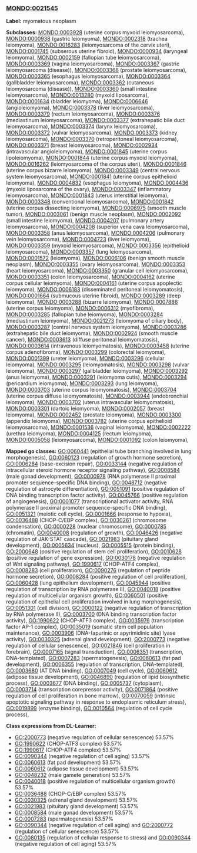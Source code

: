 
### [MONDO:0021545](http://purl.obolibrary.org/obo/MONDO_0021545)
**Label:** myomatous neoplasm

**Subclasses:** [MONDO:0003928](http://purl.obolibrary.org/obo/MONDO_0003928) (uterine corpus myxoid leiomyosarcoma), [MONDO:0000938](http://purl.obolibrary.org/obo/MONDO_0000938) (gastric leiomyoma), [MONDO:0002318](http://purl.obolibrary.org/obo/MONDO_0002318) (trachea leiomyoma), [MONDO:0016283](http://purl.obolibrary.org/obo/MONDO_0016283) (leiomyosarcoma of the cervix uteri), [MONDO:0001745](http://purl.obolibrary.org/obo/MONDO_0001745) (subserous uterine fibroid), [MONDO:0000934](http://purl.obolibrary.org/obo/MONDO_0000934) (laryngeal leiomyoma), [MONDO:0002159](http://purl.obolibrary.org/obo/MONDO_0002159) (fallopian tube leiomyosarcoma), [MONDO:0003369](http://purl.obolibrary.org/obo/MONDO_0003369) (vagina leiomyosarcoma), [MONDO:0003367](http://purl.obolibrary.org/obo/MONDO_0003367) (gastric leiomyosarcoma (disease)), [MONDO:0003368](http://purl.obolibrary.org/obo/MONDO_0003368) (prostate leiomyosarcoma), [MONDO:0003365](http://purl.obolibrary.org/obo/MONDO_0003365) (esophagus leiomyosarcoma), [MONDO:0003364](http://purl.obolibrary.org/obo/MONDO_0003364) (gallbladder leiomyosarcoma), [MONDO:0003362](http://purl.obolibrary.org/obo/MONDO_0003362) (cutaneous leiomyosarcoma (disease)), [MONDO:0003360](http://purl.obolibrary.org/obo/MONDO_0003360) (small intestine leiomyosarcoma), [MONDO:0013280](http://purl.obolibrary.org/obo/MONDO_0013280) (myxoid liposarcoma), [MONDO:0001634](http://purl.obolibrary.org/obo/MONDO_0001634) (bladder leiomyoma), [MONDO:0006646](http://purl.obolibrary.org/obo/MONDO_0006646) (angioleiomyoma), [MONDO:0003378](http://purl.obolibrary.org/obo/MONDO_0003378) (liver leiomyosarcoma), [MONDO:0003379](http://purl.obolibrary.org/obo/MONDO_0003379) (rectum leiomyosarcoma), [MONDO:0003376](http://purl.obolibrary.org/obo/MONDO_0003376) (mediastinum leiomyosarcoma), [MONDO:0003377](http://purl.obolibrary.org/obo/MONDO_0003377) (extrahepatic bile duct leiomyosarcoma), [MONDO:0003374](http://purl.obolibrary.org/obo/MONDO_0003374) (larynx leiomyosarcoma), [MONDO:0003372](http://purl.obolibrary.org/obo/MONDO_0003372) (vulvar leiomyosarcoma), [MONDO:0003373](http://purl.obolibrary.org/obo/MONDO_0003373) (kidney leiomyosarcoma), [MONDO:0003370](http://purl.obolibrary.org/obo/MONDO_0003370) (retroperitoneal leiomyosarcoma), [MONDO:0003371](http://purl.obolibrary.org/obo/MONDO_0003371) (breast leiomyosarcoma), [MONDO:0002934](http://purl.obolibrary.org/obo/MONDO_0002934) (intravascular angioleiomyoma), [MONDO:0001845](http://purl.obolibrary.org/obo/MONDO_0001845) (uterine corpus lipoleiomyoma), [MONDO:0001844](http://purl.obolibrary.org/obo/MONDO_0001844) (uterine corpus myxoid leiomyoma), [MONDO:0016262](http://purl.obolibrary.org/obo/MONDO_0016262) (leiomyosarcoma of the corpus uteri), [MONDO:0001846](http://purl.obolibrary.org/obo/MONDO_0001846) (uterine corpus bizarre leiomyoma), [MONDO:0003349](http://purl.obolibrary.org/obo/MONDO_0003349) (central nervous system leiomyosarcoma), [MONDO:0001841](http://purl.obolibrary.org/obo/MONDO_0001841) (uterine corpus epithelioid leiomyoma), [MONDO:0004832](http://purl.obolibrary.org/obo/MONDO_0004832) (esophagus leiomyoma), [MONDO:0004436](http://purl.obolibrary.org/obo/MONDO_0004436) (myxoid liposarcoma of the ovary), [MONDO:0003347](http://purl.obolibrary.org/obo/MONDO_0003347) (inflammatory leiomyosarcoma), [MONDO:0001843](http://purl.obolibrary.org/obo/MONDO_0001843) (uterus interstitial leiomyoma), [MONDO:0003348](http://purl.obolibrary.org/obo/MONDO_0003348) (conventional leiomyosarcoma), [MONDO:0001842](http://purl.obolibrary.org/obo/MONDO_0001842) (uterine corpus dissecting leiomyoma), [MONDO:0006975](http://purl.obolibrary.org/obo/MONDO_0006975) (smooth muscle tumor), [MONDO:0003061](http://purl.obolibrary.org/obo/MONDO_0003061) (benign muscle neoplasm), [MONDO:0002092](http://purl.obolibrary.org/obo/MONDO_0002092) (small intestine leiomyoma), [MONDO:0004207](http://purl.obolibrary.org/obo/MONDO_0004207) (pulmonary artery leiomyosarcoma), [MONDO:0004208](http://purl.obolibrary.org/obo/MONDO_0004208) (superior vena cava leiomyosarcoma), [MONDO:0003358](http://purl.obolibrary.org/obo/MONDO_0003358) (anus leiomyosarcoma), [MONDO:0004206](http://purl.obolibrary.org/obo/MONDO_0004206) (pulmonary vein leiomyosarcoma), [MONDO:0004723](http://purl.obolibrary.org/obo/MONDO_0004723) (liver leiomyoma), [MONDO:0003359](http://purl.obolibrary.org/obo/MONDO_0003359) (myxoid leiomyosarcoma), [MONDO:0003356](http://purl.obolibrary.org/obo/MONDO_0003356) (epithelioid leiomyosarcoma), [MONDO:0003357](http://purl.obolibrary.org/obo/MONDO_0003357) (lung leiomyosarcoma), [MONDO:0001572](http://purl.obolibrary.org/obo/MONDO_0001572) (leiomyoma), [MONDO:0006106](http://purl.obolibrary.org/obo/MONDO_0006106) (benign smooth muscle neoplasm), [MONDO:0003355](http://purl.obolibrary.org/obo/MONDO_0003355) (ovary leiomyosarcoma), [MONDO:0003353](http://purl.obolibrary.org/obo/MONDO_0003353) (heart leiomyosarcoma), [MONDO:0003350](http://purl.obolibrary.org/obo/MONDO_0003350) (granular cell leiomyosarcoma), [MONDO:0003351](http://purl.obolibrary.org/obo/MONDO_0003351) (colon leiomyosarcoma), [MONDO:0004162](http://purl.obolibrary.org/obo/MONDO_0004162) (uterine corpus cellular leiomyoma), [MONDO:0004161](http://purl.obolibrary.org/obo/MONDO_0004161) (uterine corpus apoplectic leiomyoma), [MONDO:0006183](http://purl.obolibrary.org/obo/MONDO_0006183) (disseminated peritoneal leiomyomatosis), [MONDO:0001664](http://purl.obolibrary.org/obo/MONDO_0001664) (submucous uterine fibroid), [MONDO:0003289](http://purl.obolibrary.org/obo/MONDO_0003289) (deep leiomyoma), [MONDO:0003288](http://purl.obolibrary.org/obo/MONDO_0003288) (bizarre leiomyoma), [MONDO:0007886](http://purl.obolibrary.org/obo/MONDO_0007886) (uterine corpus leiomyoma), [MONDO:0006312](http://purl.obolibrary.org/obo/MONDO_0006312) (myofibroma), [MONDO:0003285](http://purl.obolibrary.org/obo/MONDO_0003285) (fallopian tube leiomyoma), [MONDO:0003284](http://purl.obolibrary.org/obo/MONDO_0003284) (mediastinum leiomyoma), [MONDO:0021273](http://purl.obolibrary.org/obo/MONDO_0021273) (leiomyoma of ciliary body), [MONDO:0003287](http://purl.obolibrary.org/obo/MONDO_0003287) (central nervous system leiomyoma), [MONDO:0003286](http://purl.obolibrary.org/obo/MONDO_0003286) (extrahepatic bile duct leiomyoma), [MONDO:0002924](http://purl.obolibrary.org/obo/MONDO_0002924) (smooth muscle cancer), [MONDO:0003613](http://purl.obolibrary.org/obo/MONDO_0003613) (diffuse peritoneal leiomyomatosis), [MONDO:0003614](http://purl.obolibrary.org/obo/MONDO_0003614) (intravenous leiomyomatosis), [MONDO:0003458](http://purl.obolibrary.org/obo/MONDO_0003458) (uterine corpus adenofibroma), [MONDO:0003299](http://purl.obolibrary.org/obo/MONDO_0003299) (colorectal leiomyoma), [MONDO:0001399](http://purl.obolibrary.org/obo/MONDO_0001399) (ureter leiomyoma), [MONDO:0003296](http://purl.obolibrary.org/obo/MONDO_0003296) (cellular leiomyoma), [MONDO:0003295](http://purl.obolibrary.org/obo/MONDO_0003295) (leiomyomatosis), [MONDO:0003298](http://purl.obolibrary.org/obo/MONDO_0003298) (vulvar leiomyoma), [MONDO:0003297](http://purl.obolibrary.org/obo/MONDO_0003297) (gallbladder leiomyoma), [MONDO:0003292](http://purl.obolibrary.org/obo/MONDO_0003292) (anus leiomyoma), [MONDO:0003291](http://purl.obolibrary.org/obo/MONDO_0003291) (leiomyoma cutis), [MONDO:0003294](http://purl.obolibrary.org/obo/MONDO_0003294) (pericardium leiomyoma), [MONDO:0003293](http://purl.obolibrary.org/obo/MONDO_0003293) (lung leiomyoma), [MONDO:0003703](http://purl.obolibrary.org/obo/MONDO_0003703) (uterine corpus leiomyomatosis), [MONDO:0003704](http://purl.obolibrary.org/obo/MONDO_0003704) (uterine corpus diffuse leiomyomatosis), [MONDO:0003944](http://purl.obolibrary.org/obo/MONDO_0003944) (endobronchial leiomyoma), [MONDO:0003702](http://purl.obolibrary.org/obo/MONDO_0003702) (uterus intravascular leiomyomatosis), [MONDO:0003301](http://purl.obolibrary.org/obo/MONDO_0003301) (dartoic leiomyoma), [MONDO:0002057](http://purl.obolibrary.org/obo/MONDO_0002057) (breast leiomyoma), [MONDO:0002452](http://purl.obolibrary.org/obo/MONDO_0002452) (prostate leiomyoma), [MONDO:0003300](http://purl.obolibrary.org/obo/MONDO_0003300) (appendix leiomyoma), [MONDO:0003782](http://purl.obolibrary.org/obo/MONDO_0003782) (uterine corpus epithelioid leiomyosarcoma), [MONDO:0001536](http://purl.obolibrary.org/obo/MONDO_0001536) (vaginal leiomyoma), [MONDO:0002222](http://purl.obolibrary.org/obo/MONDO_0002222) (urethra leiomyoma), [MONDO:0004125](http://purl.obolibrary.org/obo/MONDO_0004125) (rectum leiomyoma), [MONDO:0005058](http://purl.obolibrary.org/obo/MONDO_0005058) (leiomyosarcoma), [MONDO:0001092](http://purl.obolibrary.org/obo/MONDO_0001092) (colon leiomyoma), 

**Mapped go classes:** [GO:0060441](http://purl.obolibrary.org/obo/GO_0060441) (epithelial tube branching involved in lung morphogenesis), [GO:0060123](http://purl.obolibrary.org/obo/GO_0060123) (regulation of growth hormone secretion), [GO:0006284](http://purl.obolibrary.org/obo/GO_0006284) (base-excision repair), [GO:0033144](http://purl.obolibrary.org/obo/GO_0033144) (negative regulation of intracellular steroid hormone receptor signaling pathway), [GO:0008584](http://purl.obolibrary.org/obo/GO_0008584) (male gonad development), [GO:0000978](http://purl.obolibrary.org/obo/GO_0000978) (RNA polymerase II proximal promoter sequence-specific DNA binding), [GO:0048712](http://purl.obolibrary.org/obo/GO_0048712) (negative regulation of astrocyte differentiation), [GO:0051091](http://purl.obolibrary.org/obo/GO_0051091) (positive regulation of DNA binding transcription factor activity), [GO:0045766](http://purl.obolibrary.org/obo/GO_0045766) (positive regulation of angiogenesis), [GO:0001077](http://purl.obolibrary.org/obo/GO_0001077) (transcriptional activator activity, RNA polymerase II proximal promoter sequence-specific DNA binding), [GO:0051321](http://purl.obolibrary.org/obo/GO_0051321) (meiotic cell cycle), [GO:0001666](http://purl.obolibrary.org/obo/GO_0001666) (response to hypoxia), [GO:0036488](http://purl.obolibrary.org/obo/GO_0036488) (CHOP-C/EBP complex), [GO:0030261](http://purl.obolibrary.org/obo/GO_0030261) (chromosome condensation), [GO:0000228](http://purl.obolibrary.org/obo/GO_0000228) (nuclear chromosome), [GO:0000785](http://purl.obolibrary.org/obo/GO_0000785) (chromatin), [GO:0040008](http://purl.obolibrary.org/obo/GO_0040008) (regulation of growth), [GO:0046426](http://purl.obolibrary.org/obo/GO_0046426) (negative regulation of JAK-STAT cascade), [GO:0021983](http://purl.obolibrary.org/obo/GO_0021983) (pituitary gland development), [GO:0005634](http://purl.obolibrary.org/obo/GO_0005634) (nucleus), [GO:0005515](http://purl.obolibrary.org/obo/GO_0005515) (protein binding), [GO:2000648](http://purl.obolibrary.org/obo/GO_2000648) (positive regulation of stem cell proliferation), [GO:0010628](http://purl.obolibrary.org/obo/GO_0010628) (positive regulation of gene expression), [GO:0030178](http://purl.obolibrary.org/obo/GO_0030178) (negative regulation of Wnt signaling pathway), [GO:1990617](http://purl.obolibrary.org/obo/GO_1990617) (CHOP-ATF4 complex), [GO:0008283](http://purl.obolibrary.org/obo/GO_0008283) (cell proliferation), [GO:0090276](http://purl.obolibrary.org/obo/GO_0090276) (regulation of peptide hormone secretion), [GO:0008284](http://purl.obolibrary.org/obo/GO_0008284) (positive regulation of cell proliferation), [GO:0060428](http://purl.obolibrary.org/obo/GO_0060428) (lung epithelium development), [GO:0045944](http://purl.obolibrary.org/obo/GO_0045944) (positive regulation of transcription by RNA polymerase II), [GO:0040018](http://purl.obolibrary.org/obo/GO_0040018) (positive regulation of multicellular organism growth), [GO:0060501](http://purl.obolibrary.org/obo/GO_0060501) (positive regulation of epithelial cell proliferation involved in lung morphogenesis), [GO:0051301](http://purl.obolibrary.org/obo/GO_0051301) (cell division), [GO:0000122](http://purl.obolibrary.org/obo/GO_0000122) (negative regulation of transcription by RNA polymerase II), [GO:0003700](http://purl.obolibrary.org/obo/GO_0003700) (DNA binding transcription factor activity), [GO:1990622](http://purl.obolibrary.org/obo/GO_1990622) (CHOP-ATF3 complex), [GO:0035976](http://purl.obolibrary.org/obo/GO_0035976) (transcription factor AP-1 complex), [GO:0035019](http://purl.obolibrary.org/obo/GO_0035019) (somatic stem cell population maintenance), [GO:0003906](http://purl.obolibrary.org/obo/GO_0003906) (DNA-(apurinic or apyrimidinic site) lyase activity), [GO:0030325](http://purl.obolibrary.org/obo/GO_0030325) (adrenal gland development), [GO:2000773](http://purl.obolibrary.org/obo/GO_2000773) (negative regulation of cellular senescence), [GO:0021846](http://purl.obolibrary.org/obo/GO_0021846) (cell proliferation in forebrain), [GO:0007165](http://purl.obolibrary.org/obo/GO_0007165) (signal transduction), [GO:0006351](http://purl.obolibrary.org/obo/GO_0006351) (transcription, DNA-templated), [GO:0007283](http://purl.obolibrary.org/obo/GO_0007283) (spermatogenesis), [GO:0060613](http://purl.obolibrary.org/obo/GO_0060613) (fat pad development), [GO:0006355](http://purl.obolibrary.org/obo/GO_0006355) (regulation of transcription, DNA-templated), [GO:0003680](http://purl.obolibrary.org/obo/GO_0003680) (AT DNA binding), [GO:0007049](http://purl.obolibrary.org/obo/GO_0007049) (cell cycle), [GO:0060612](http://purl.obolibrary.org/obo/GO_0060612) (adipose tissue development), [GO:0046890](http://purl.obolibrary.org/obo/GO_0046890) (regulation of lipid biosynthetic process), [GO:0003677](http://purl.obolibrary.org/obo/GO_0003677) (DNA binding), [GO:0005737](http://purl.obolibrary.org/obo/GO_0005737) (cytoplasm), [GO:0003714](http://purl.obolibrary.org/obo/GO_0003714) (transcription corepressor activity), [GO:0071864](http://purl.obolibrary.org/obo/GO_0071864) (positive regulation of cell proliferation in bone marrow), [GO:0070059](http://purl.obolibrary.org/obo/GO_0070059) (intrinsic apoptotic signaling pathway in response to endoplasmic reticulum stress), [GO:0019899](http://purl.obolibrary.org/obo/GO_0019899) (enzyme binding), [GO:0010564](http://purl.obolibrary.org/obo/GO_0010564) (regulation of cell cycle process), 

**Class expressions from DL-Learner:**

- [GO:2000773](http://purl.obolibrary.org/obo/GO_2000773) (negative regulation of cellular senescence) 53.57%
- [GO:1990622](http://purl.obolibrary.org/obo/GO_1990622) (CHOP-ATF3 complex) 53.57%
- [GO:1990617](http://purl.obolibrary.org/obo/GO_1990617) (CHOP-ATF4 complex) 53.57%
- [GO:0090344](http://purl.obolibrary.org/obo/GO_0090344) (negative regulation of cell aging) 53.57%
- [GO:0060613](http://purl.obolibrary.org/obo/GO_0060613) (fat pad development) 53.57%
- [GO:0060612](http://purl.obolibrary.org/obo/GO_0060612) (adipose tissue development) 53.57%
- [GO:0048232](http://purl.obolibrary.org/obo/GO_0048232) (male gamete generation) 53.57%
- [GO:0040018](http://purl.obolibrary.org/obo/GO_0040018) (positive regulation of multicellular organism growth) 53.57%
- [GO:0036488](http://purl.obolibrary.org/obo/GO_0036488) (CHOP-C/EBP complex) 53.57%
- [GO:0030325](http://purl.obolibrary.org/obo/GO_0030325) (adrenal gland development) 53.57%
- [GO:0021983](http://purl.obolibrary.org/obo/GO_0021983) (pituitary gland development) 53.57%
- [GO:0008584](http://purl.obolibrary.org/obo/GO_0008584) (male gonad development) 53.57%
- [GO:0007283](http://purl.obolibrary.org/obo/GO_0007283) (spermatogenesis) 53.57%
- [GO:0090344](http://purl.obolibrary.org/obo/GO_0090344) (negative regulation of cell aging) and [GO:2000772](http://purl.obolibrary.org/obo/GO_2000772) (regulation of cellular senescence) 53.57%
- [GO:0080135](http://purl.obolibrary.org/obo/GO_0080135) (regulation of cellular response to stress) and [GO:0090344](http://purl.obolibrary.org/obo/GO_0090344) (negative regulation of cell aging) 53.57%


